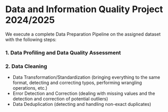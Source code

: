 # Data and Information Quality Project 2024/2025
We execute a complete Data Preparation Pipeline on the assigned dataset with the following steps: 
### 1. Data Profiling and Data Quality Assessment 
### 2. Data Cleaning 
  - Data Transformation/Standardization (bringing everything to the same format, detecting and correcting typos, 
performing wrangling operations, etc.) 
  - Error Detection and Correction (dealing with missing values and the detection and correction of potential 
outliers) 
  - Data Deduplication (detecting and handling non-exact duplicates) 

